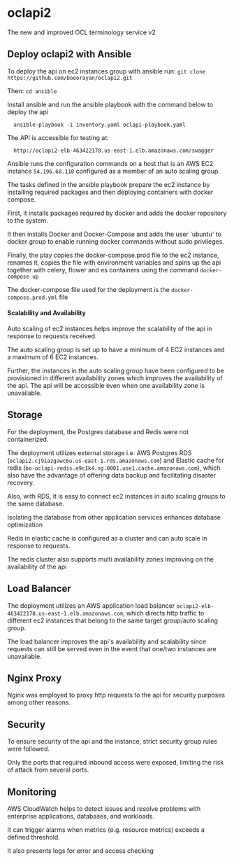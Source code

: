 # oclapi2

The new and improved OCL terminology service v2


## Deploy oclapi2 with Ansible

To deploy the api on ec2 instances group with ansible run:
     `git clone https://github.com/booorayan/oclapi2.git`
     
Then:
      `cd ansible`
      
Install ansible and run the ansible playbook with the command below to deploy the api

      ansible-playbook -i inventory.yaml oclapi-playbook.yaml

The API is accessible for testing at:

      http://oclapi2-elb-463422178.us-east-1.elb.amazonaws.com/swagger
      

Ansible runs the configuration commands on a host that is an AWS EC2 instance `54.196.68.110` configured as a member of an auto scaling group. 

The tasks defined in the ansible playbook prepare the ec2 instance by installing required packages and then deploying containers with docker compose.

First, it installs packages required by docker and adds the docker repository to the system.

It then installs Docker and Docker-Compose and adds the user 'ubuntu' to docker group to enable running docker commands without sudo privileges.

Finally, the play copies the docker-compose.prod file to the ec2 instance, renames it, copies the file with environment variables and spins up the api together with celery, flower and es containers using the command `docker-compose up` 

The docker-compose file used for the deployment is the `docker-compose.prod.yml` file

#### Scalability and Availability

Auto scaling of ec2 instances helps improve the scalability of the api in response to requests received.

The auto scaling group is set up to have a minimum of 4 EC2 instances and a maximum of 6 EC2 instances.

Further, the instances in the auto scaling group have been configured to be provisioned in different availability zones which improves the availability of the api. The api will be accessible even when one availability zone is unavailable.




## Storage 

For the deployment, the Postgres database and Redis were not containerized. 

The deployment utilizes external storage i.e. AWS Postgres RDS (`oclapi2.cj9iazgawc6u.us-east-1.rds.amazonaws.com`) and Elastic cache for redis (`bo-oclapi-redis.e9c1k4.ng.0001.use1.cache.amazonaws.com`), which also have the advantage of offering data backup and facilitating disaster recovery. 

Also, with RDS, it is easy to connect ec2 instances in auto scaling groups to the same database.

Isolating the database from other application services enhances database optimization

Redis in elastic cache is configured as a cluster and can auto scale in response to requests.

The redis cluster also supports multi availability zones improving on the availability of the api


## Load Balancer

The deployment utilizes an AWS application load balancer `oclapi2-elb-463422178.us-east-1.elb.amazonaws.com`, which directs http traffic to different ec2 instances that belong to the same target group/auto scaling group. 

The load balancer improves the api's availability and scalability since requests can still be served even in the event that one/two instances are unavailable.



## Nginx Proxy

Nginx was employed to proxy http requests to the api for security purposes among other reasons.


## Security

To ensure security of the api and the instance, strict security group rules were followed.

Only the ports that required inbound access were exposed, limiting the risk of attack from several ports.


## Monitoring

AWS CloudWatch helps to detect issues and resolve problems with enterprise applications, databases, and workloads. 

It can trigger alarms when metrics (e.g. resource metrics) exceeds a defined threshold. 

It also presents logs for error and access checking 


